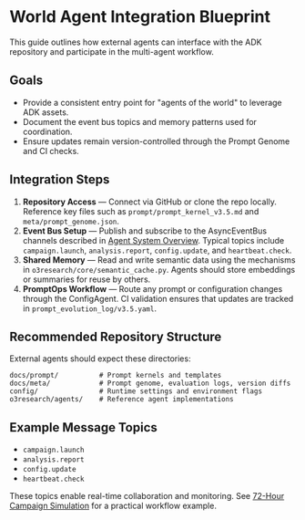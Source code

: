 # World Agent Integration Blueprint

This guide outlines how external agents can interface with the ADK repository and participate in the multi-agent workflow.

## Goals
- Provide a consistent entry point for "agents of the world" to leverage ADK assets.
- Document the event bus topics and memory patterns used for coordination.
- Ensure updates remain version-controlled through the Prompt Genome and CI checks.

## Integration Steps
1. **Repository Access** — Connect via GitHub or clone the repo locally. Reference key files such as `prompt/prompt_kernel_v3.5.md` and `meta/prompt_genome.json`.
2. **Event Bus Setup** — Publish and subscribe to the AsyncEventBus channels described in [Agent System Overview](agent_system_overview.md). Typical topics include `campaign.launch`, `analysis.report`, `config.update`, and `heartbeat.check`.
3. **Shared Memory** — Read and write semantic data using the mechanisms in `o3research/core/semantic_cache.py`. Agents should store embeddings or summaries for reuse by others.
4. **PromptOps Workflow** — Route any prompt or configuration changes through the ConfigAgent. CI validation ensures that updates are tracked in `prompt_evolution_log/v3.5.yaml`.

## Recommended Repository Structure
External agents should expect these directories:

```
docs/prompt/          # Prompt kernels and templates
docs/meta/            # Prompt genome, evaluation logs, version diffs
config/               # Runtime settings and environment flags
o3research/agents/    # Reference agent implementations
```

## Example Message Topics
- `campaign.launch`
- `analysis.report`
- `config.update`
- `heartbeat.check`

These topics enable real-time collaboration and monitoring. See [72-Hour Campaign Simulation](simulations/72hr_campaign_sim.md) for a practical workflow example.
